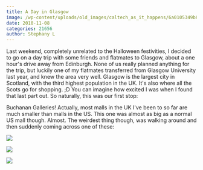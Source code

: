 ```yaml
---
title: A Day in Glasgow
image: /wp-content/uploads/old_images/caltech_as_it_happens/6a0105349b8251970b0133f5ac81f1970b.jpg
date: 2010-11-08
categories: 21656
author: Stephany L
---
```


Last weekend, completely unrelated to the Halloween festivities, I decided to go on a day trip with some friends and flatmates to Glasgow, about a one hour's drive away from Edinburgh. None of us really planned anything for the trip, but luckily one of my flatmates transferred from Glasgow University last year, and knew the area very well. Glasgow is the largest city in Scotland, with the third highest population in the UK. It's also where all the Scots go for shopping. ;D You can imagine how excited I was when I found that last part out. So naturally, this was our first stop:

Buchanan Galleries! Actually, most malls in the UK I've been to so far are much smaller than malls in the US. This one was almost as big as a normal US mall though. Almost. The weirdest thing though, was walking around and then suddenly coming across one of these:


![](/old_images/caltech_as_it_happens/6a0105349b8251970b013488cc9a09970c.jpg)

![](/old_images/caltech_as_it_happens/6a0105349b8251970b013488cca17b970c.jpg)

![](/old_images/caltech_as_it_happens/6a0105349b8251970b013488ccb5e7970c.jpg)

